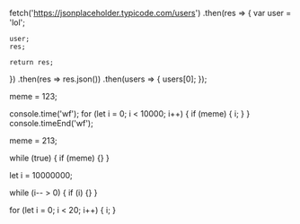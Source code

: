 




fetch('https://jsonplaceholder.typicode.com/users')
  .then(res => {
    var user = 'lol';

    user;
    res;

    return res;
  })
  .then(res => res.json())
  .then(users => {
    users[0];
  });





meme = 123;

console.time('wf');
for (let i = 0; i < 10000; i++) {
  if (meme) {
    i;
  }
}
console.timeEnd('wf');




meme = 213;

while (true) {
  if (meme) {}
}





let i = 10000000;

while (i-- > 0) {
  if (i) {}
}





for (let i = 0; i < 20; i++) {
  i;
}

